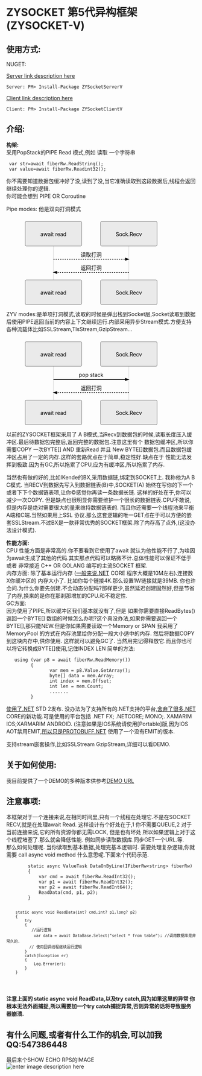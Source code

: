 <!DOCTYPE html>
<html>

<head>
  <meta charset="utf-8">
  <meta name="viewport" content="width=device-width, initial-scale=1.0">
  <title>README</title>
  <link rel="stylesheet" href="https://stackedit.io/style.css" />
</head>

<body class="stackedit">
  <div class="stackedit__html"><h1 id="zysocket-第5代异构框架zysocket-v">ZYSOCKET 第5代异构框架(ZYSOCKET-V)</h1>
<h2 id="使用方式">使用方式:</h2>
<p>NUGET:</p>
<p><a href="%28https://www.nuget.org/packages/ZYSocketServerV%29">Server link description here</a></p>
<pre><code>Server: PM&gt; Install-Package ZYSocketServerV
</code></pre>
<p><a href="https://www.nuget.org/packages/ZYSocketClientV">Client link description here</a></p>
<pre><code>Client: PM&gt; Install-Package ZYSocketClientV
</code></pre>
<h2 id="介绍">介绍:</h2>
<p><strong>构架:</strong><br>
采用PopStack的PIPE Read 模式,例如 读取 一个字符串</p>
<pre><code> var str=await fiberRw.ReadString(); 
 var value=await fiberRw.Readint32();
</code></pre>
<p>你不需要知道数据包缓冲好了没,读到了没,当它准确读取到这段数据后,线程会返回继续处理你的逻辑.<br>
你可能会想到  PIPE OR  Coroutine</p>
<p>Pipe modes: 他是双向打洞模式</p>
<div class="mermaid"><svg xmlns="http://www.w3.org/2000/svg" id="mermaid-svg-f4q3aBAsypSYjQb6" style="max-width:450px;" viewBox="-50 -10 450 231" width="100%" height="100%"><g /><g><line class="actor-line" id="actor267" stroke="#999" stroke-width="0.5px" x1="75" y1="5" x2="75" y2="220" /><rect class="actor" fill="#eaeaea" stroke="#666" x="0" y="0" width="150" height="65" rx="3" ry="3" /><text class="actor" style="text-anchor: middle;" alignment-baseline="central" dominant-baseline="central" x="75" y="32.5"><tspan x="75" dy="0">await read</tspan></text></g><g><line class="actor-line" id="actor268" stroke="#999" stroke-width="0.5px" x1="275" y1="5" x2="275" y2="220" /><rect class="actor" fill="#eaeaea" stroke="#666" x="200" y="0" width="150" height="65" rx="3" ry="3" /><text class="actor" style="text-anchor: middle;" alignment-baseline="central" dominant-baseline="central" x="275" y="32.5"><tspan x="275" dy="0">Sock.Recv</tspan></text></g><defs><marker id="arrowhead" refX="5" refY="2" markerWidth="6" markerHeight="4" orient="auto"><path d="M 0 0 V 4 L 6 2 Z" /></marker></defs><defs><marker id="crosshead" refX="16" refY="4" markerWidth="15" markerHeight="8" orient="auto"><path style="stroke-dasharray: 0px, 0px;" fill="black" stroke="#000000" stroke-width="1px" d="M 9 2 V 6 L 16 4 Z" /><path style="stroke-dasharray: 0px, 0px;" fill="none" stroke="#000000" stroke-width="1px" d="M 0 1 L 6 7 M 6 1 L 0 7" /></marker></defs><g><text class="messageText" style="text-anchor: middle;" x="175" y="93">读取打洞</text><line class="messageLine1" style="fill: none; stroke-dasharray: 3px, 3px;" marker-end="url(&quot;#arrowhead&quot;)" stroke="black" stroke-width="2" x1="75" y1="100" x2="275" y2="100" /></g><g><text class="messageText" style="text-anchor: middle;" x="175" y="128">返回打洞</text><line class="messageLine1" style="fill: none; stroke-dasharray: 3px, 3px;" marker-end="url(&quot;#arrowhead&quot;)" stroke="black" stroke-width="2" x1="275" y1="135" x2="75" y2="135" /></g><g><rect class="actor" fill="#eaeaea" stroke="#666" x="0" y="155" width="150" height="65" rx="3" ry="3" /><text class="actor" style="text-anchor: middle;" alignment-baseline="central" dominant-baseline="central" x="75" y="187.5"><tspan x="75" dy="0">await read</tspan></text></g><g><rect class="actor" fill="#eaeaea" stroke="#666" x="200" y="155" width="150" height="65" rx="3" ry="3" /><text class="actor" style="text-anchor: middle;" alignment-baseline="central" dominant-baseline="central" x="275" y="187.5"><tspan x="275" dy="0">Sock.Recv</tspan></text></g></svg></div>
<p>ZYV modes:是单项打洞模式,读取的时候是弹出栈到Socket层,Socket读取到数据后使用PIPE返回当前的内容上下文继续运行.内部采用异步Stream模式.方便支持各种流载体比如SSLStream,TlsStream,GzipStream…</p>
<div class="mermaid"><svg xmlns="http://www.w3.org/2000/svg" id="mermaid-svg-cU3OjtTbmVDVJwiA" style="max-width:450px;" viewBox="-50 -10 450 231" width="100%" height="100%"><g /><g><line class="actor-line" id="actor269" stroke="#999" stroke-width="0.5px" x1="75" y1="5" x2="75" y2="220" /><rect class="actor" fill="#eaeaea" stroke="#666" x="0" y="0" width="150" height="65" rx="3" ry="3" /><text class="actor" style="text-anchor: middle;" alignment-baseline="central" dominant-baseline="central" x="75" y="32.5"><tspan x="75" dy="0">await read</tspan></text></g><g><line class="actor-line" id="actor270" stroke="#999" stroke-width="0.5px" x1="275" y1="5" x2="275" y2="220" /><rect class="actor" fill="#eaeaea" stroke="#666" x="200" y="0" width="150" height="65" rx="3" ry="3" /><text class="actor" style="text-anchor: middle;" alignment-baseline="central" dominant-baseline="central" x="275" y="32.5"><tspan x="275" dy="0">Sock.Recv</tspan></text></g><defs><marker id="arrowhead" refX="5" refY="2" markerWidth="6" markerHeight="4" orient="auto"><path d="M 0 0 V 4 L 6 2 Z" /></marker></defs><defs><marker id="crosshead" refX="16" refY="4" markerWidth="15" markerHeight="8" orient="auto"><path style="stroke-dasharray: 0px, 0px;" fill="black" stroke="#000000" stroke-width="1px" d="M 9 2 V 6 L 16 4 Z" /><path style="stroke-dasharray: 0px, 0px;" fill="none" stroke="#000000" stroke-width="1px" d="M 0 1 L 6 7 M 6 1 L 0 7" /></marker></defs><g><text class="messageText" style="text-anchor: middle;" x="175" y="93">pop stack</text><line class="messageLine0" style="fill: none;" marker-end="url(&quot;#arrowhead&quot;)" stroke="black" stroke-width="2" x1="75" y1="100" x2="275" y2="100" /></g><g><text class="messageText" style="text-anchor: middle;" x="175" y="128">返回打洞</text><line class="messageLine1" style="fill: none; stroke-dasharray: 3px, 3px;" marker-end="url(&quot;#arrowhead&quot;)" stroke="black" stroke-width="2" x1="275" y1="135" x2="75" y2="135" /></g><g><rect class="actor" fill="#eaeaea" stroke="#666" x="0" y="155" width="150" height="65" rx="3" ry="3" /><text class="actor" style="text-anchor: middle;" alignment-baseline="central" dominant-baseline="central" x="75" y="187.5"><tspan x="75" dy="0">await read</tspan></text></g><g><rect class="actor" fill="#eaeaea" stroke="#666" x="200" y="155" width="150" height="65" rx="3" ry="3" /><text class="actor" style="text-anchor: middle;" alignment-baseline="central" dominant-baseline="central" x="275" y="187.5"><tspan x="275" dy="0">Sock.Recv</tspan></text></g></svg></div>
<p>以前的ZYSOCKET框架采用了 A B模式,当Recv到数据包的时候,读取长度压入缓冲区.最后待数据包完整后,返回完整的数据包.注意这里有个 数据包缓冲区,所以你需要COPY 一次BYTE[] AND 重新Read 并且 New BYTE[]数据包.而且数据包缓冲区占用了一定的内存.这样的套路优点在于简单,稳定性好.缺点在于 性能无法发挥到极致.因为有GC,所以拖累了CPU,应为有缓冲区,所以拖累了内存.</p>
<p>当然也有做的好的,比如IKende的BX,采用数据链,绑定到SOCKET上. 我称他为A B C模式. 当RECV到数据先写入到数据链表(B)中,SOCKET(A) 始终在写你的下一个或者下下个数据链表项,让你©感觉你再读一条数据长链. 这样的好处在于,你可以减少一次COPY. 但是缺点也很明显你需要维护一个很长的数据链表.CPU不敢说,但是内存是绝对需要很大的量来维持数据链表的. 而且你还需要一个线程池来平衡A端和C端.当然如果用上SSL 协议.那么这套逻辑的唯一GET点在于可以方便的嵌套SSLStream.不过BX是一款非常优秀的SOCKET框架.除了内存高了点外,(这没办法设计模式).</p>
<p><strong>性能方面:</strong><br>
CPU 性能方面是非常高的.你不要看到它使用了await 就认为他性能不行了,为啥因为await生成了其他的代码.其实那点代码可以略微不计.总体性能可以保证不低于 或者 非常接近 C++ OR GOLANG 编写的主流SOCKET 框架.<br>
内存方面: 除了基本运行内存 (<a href="http://xn--4gqy23dt3sh4i.NET">一般来说.NET</a> CORE 程序大概是10M左右).连接数X你缓冲区的 内存大小了. 比如你每个链接4K.那么设置1W链接就是39MB. 你也许会问.为什么你要先创建.不会动态分配吗?那样更少,虽然延迟创建固然好,但是节省了内存,换来的是你在那刹那增加的CPU.和不稳定性.<br>
GC方面:<br>
因为使用了PIPE,所以缓冲区我们基本就没有了,但是 如果你需要直接ReadBytes() 返回一个BYTE[] 数组的时候怎么办呢?这个真没办法,如果你需要返回一个BYTE[],那只能NEW.但是你如果需要读取一个Memory or SPAN 我采用了 MemoryPool 的方式在内存池里给你分配一段大小适中的内存. 然后将数据COPY到这块内存中,供你使用. 这样就可以避免GC了. 当然用完记得释放它.而且你也可以将它转换成BYTE[]使用,记住INDEX LEN 简单的方法:</p>
<pre><code>   using (var p8 = await fiberRw.ReadMemory())
         {
                var mem = p8.Value.GetArray();
                byte[] data = mem.Array;
                int index = mem.Offset;
                int len = mem.Count;
                .......
         }
</code></pre>
<p><a href="http://xn--ykq9w171g.NET">使用了.NET</a> STD 2发布. 没办法为了支持所有的.NET支持的平台,<a href="http://xn--ykqt1xwveipaw49k.NET">舍弃了很多.NET</a> CORE的新功能.可是使用的平台包括 .NET FX; .NETCORE; MONO;. XAMARIM IOS;XARMARIM ANDROID. (注意如果是IOS系统请使用[Portable]版,因为IOS AOT禁用EMIT,<a href="http://xn--PROTOBUFF-927nx55bi25bdyk.NET">所以只是PROTOBUFF.NET</a> 使用了一个没有EMIT的版本.</p>
<p>支持stream嵌套操作,比如SSLStream GzipStream,详细可以看DEMO.</p>
<h2 id="关于如何使用">关于如何使用:</h2>
<p>我目前提供了一个DEMO的多种版本供参考<a href="https://github.com/luyikk/ZYSOCKET-V/tree/master/Demo">DEMO URL</a></p>
<h2 id="注意事项"><strong>注意事项:</strong></h2>
<p>本框架对于一个连接来说,在相同时间里,只有一个线程在处理它.不是在SOCKET RECV,就是在处理await Read. 这样设计有个好处在于,1 你不需要QUEUE,2 对于当前连接来说,它的所有资源你都无需LOCK, 但是也有坏处 所以如果逻辑上对于这个线程堵塞了.那么就会降低性能. 例如同步读取数据库.同步GET一个URL.等.<br>
那么如何处理呢. 当你读取到基本数据,处理完基本逻辑时. 需要处理复杂逻辑,你就需要  call async void method 什么意思呢.下面来个代码示范.</p>
<pre><code>        static async ValueTask DataOnByLine(IFiberRw&lt;string&gt; fiberRw)
        {
            var cmd = await fiberRw.ReadInt32();
            var p1 = await fiberRw.ReadInt32();
            var p2 = await fiberRw.ReadInt64();
            ReadData(cmd, p1, p2);
        }

        static async void ReadData(int? cmd,int? p1,long? p2)
        {
            try
            {
               //运行逻辑
                var data = await DataBase.Select("select * from table"); //调用数据库是非常久的.
              // 使用回调线程继续运行逻辑
            }
            catch(Exception er)
            {
                Log.Error(er);
            }
        }
</code></pre>
<p><strong>注意上面的 static async void ReadData,以及try catch,因为如果这里的异常 你根本无法外面捕捉,所以需要加一个try catch捕捉异常,否则异常的话将导致服务器崩溃.</strong></p>
<h2 id="有什么问题或者有什么工作的机会可以加我qq547386448">有什么问题,或者有什么工作的机会,可以加我QQ:547386448</h2>
<p>最后来个SHOW ECHO RPS的IMAGE<br>
<img alt="enter image description here" src="https://github.com/luyikk/ZYSOCKET-V/blob/master/Benchmarks/echoBenchmarks.png?raw=true"></p>
</div>
</body>

</html>

